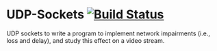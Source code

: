# UDP-Sockets [![Build Status](https://travis-ci.org/bhimeshchauhan/UDPP-Sockets.svg?branch=master)](https://travis-ci.org/bhimeshchauhan/UDP-Sockets)
UDP sockets to write a program to implement network impairments (i.e., loss and delay), and study this effect on a video stream.
